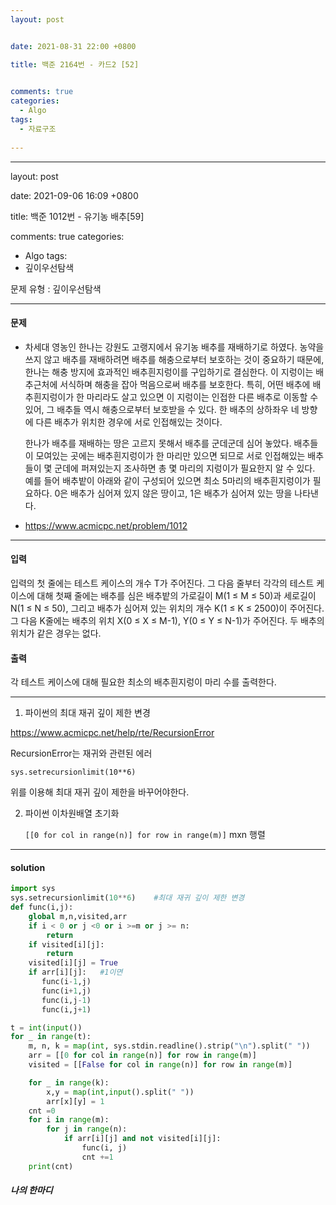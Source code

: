 ```yaml
---
layout: post


date: 2021-08-31 22:00 +0800

title: 백준 2164번 - 카드2 [52]

  
comments: true
categories: 
  - Algo
tags: 
  - 자료구조
  
---
```


---

layout: post


date: 2021-09-06 16:09 +0800

title: 백준 1012번 - 유기농 배추[59]


comments: true
categories: 
  - Algo
tags: 
  - 깊이우선탐색

문제 유형 : 깊이우선탐색

---

#### 문제

- 차세대 영농인 한나는 강원도 고랭지에서 유기농 배추를 재배하기로 하였다. 농약을 쓰지 않고 배추를 재배하려면 배추를 해충으로부터 보호하는 것이 중요하기 때문에, 한나는 해충 방지에 효과적인 배추흰지렁이를 구입하기로 결심한다. 이 지렁이는 배추근처에 서식하며 해충을 잡아 먹음으로써 배추를 보호한다. 특히, 어떤 배추에 배추흰지렁이가 한 마리라도 살고 있으면 이 지렁이는 인접한 다른 배추로 이동할 수 있어, 그 배추들 역시 해충으로부터 보호받을 수 있다. 한 배추의 상하좌우 네 방향에 다른 배추가 위치한 경우에 서로 인접해있는 것이다.

  한나가 배추를 재배하는 땅은 고르지 못해서 배추를 군데군데 심어 놓았다. 배추들이 모여있는 곳에는 배추흰지렁이가 한 마리만 있으면 되므로 서로 인접해있는 배추들이 몇 군데에 퍼져있는지 조사하면 총 몇 마리의 지렁이가 필요한지 알 수 있다. 예를 들어 배추밭이 아래와 같이 구성되어 있으면 최소 5마리의 배추흰지렁이가 필요하다. 0은 배추가 심어져 있지 않은 땅이고, 1은 배추가 심어져 있는 땅을 나타낸다.

- https://www.acmicpc.net/problem/1012



---



#### 입력

입력의 첫 줄에는 테스트 케이스의 개수 T가 주어진다. 그 다음 줄부터 각각의 테스트 케이스에 대해 첫째 줄에는 배추를 심은 배추밭의 가로길이 M(1 ≤ M ≤ 50)과 세로길이 N(1 ≤ N ≤ 50), 그리고 배추가 심어져 있는 위치의 개수 K(1 ≤ K ≤ 2500)이 주어진다. 그 다음 K줄에는 배추의 위치 X(0 ≤ X ≤ M-1), Y(0 ≤ Y ≤ N-1)가 주어진다. 두 배추의 위치가 같은 경우는 없다.



#### 출력 

각 테스트 케이스에 대해 필요한 최소의 배추흰지렁이 마리 수를 출력한다.



---

1.  파이썬의 최대 재귀 깊이 제한 변경

   https://www.acmicpc.net/help/rte/RecursionError

   RecursionError는 재귀와 관련된 에러

   ```
   sys.setrecursionlimit(10**6) 
   ```

   위를 이용해 최대 재귀 깊이 제한을 바꾸어야한다. 

2. 파이썬 이차원배열 초기화

   `[[0 for col in range(n)] for row in range(m)]` mxn 행렬


---

#### solution

```python
import sys
sys.setrecursionlimit(10**6)    #최대 재귀 깊이 제한 변경
def func(i,j):
    global m,n,visited,arr
    if i < 0 or j <0 or i >=m or j >= n:
        return
    if visited[i][j]:
        return
    visited[i][j] = True
    if arr[i][j]:   #1이면
       func(i-1,j)
       func(i+1,j)
       func(i,j-1)
       func(i,j+1)

t = int(input())
for _ in range(t):
    m, n, k = map(int, sys.stdin.readline().strip("\n").split(" "))
    arr = [[0 for col in range(n)] for row in range(m)]
    visited = [[False for col in range(n)] for row in range(m)]

    for _ in range(k):
        x,y = map(int,input().split(" "))
        arr[x][y] = 1
    cnt =0
    for i in range(m):
        for j in range(n):
            if arr[i][j] and not visited[i][j]:
                func(i, j)
                cnt +=1
    print(cnt)
```



 ##### 나의 한마디

